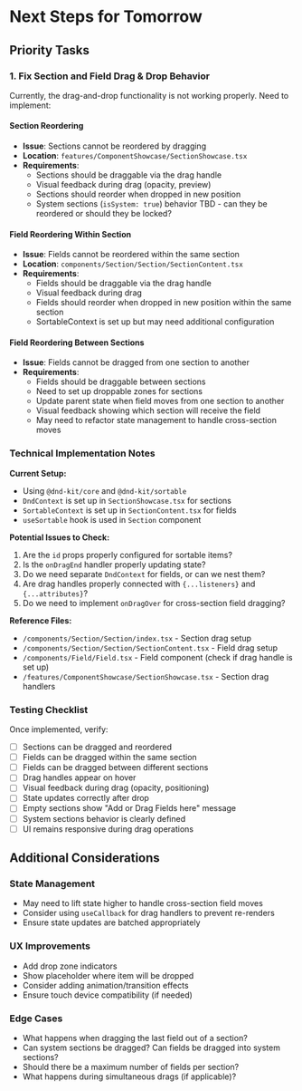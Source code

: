 # Next Steps for Tomorrow

## Priority Tasks

### 1. Fix Section and Field Drag & Drop Behavior

Currently, the drag-and-drop functionality is not working properly. Need to implement:

#### Section Reordering
- **Issue**: Sections cannot be reordered by dragging
- **Location**: `features/ComponentShowcase/SectionShowcase.tsx`
- **Requirements**:
  - Sections should be draggable via the drag handle
  - Visual feedback during drag (opacity, preview)
  - Sections should reorder when dropped in new position
  - System sections (`isSystem: true`) behavior TBD - can they be reordered or should they be locked?

#### Field Reordering Within Section
- **Issue**: Fields cannot be reordered within the same section
- **Location**: `components/Section/Section/SectionContent.tsx`
- **Requirements**:
  - Fields should be draggable via the drag handle
  - Visual feedback during drag
  - Fields should reorder when dropped in new position within the same section
  - SortableContext is set up but may need additional configuration

#### Field Reordering Between Sections
- **Issue**: Fields cannot be dragged from one section to another
- **Requirements**:
  - Fields should be draggable between sections
  - Need to set up droppable zones for sections
  - Update parent state when field moves from one section to another
  - Visual feedback showing which section will receive the field
  - May need to refactor state management to handle cross-section moves

### Technical Implementation Notes

**Current Setup:**
- Using `@dnd-kit/core` and `@dnd-kit/sortable`
- `DndContext` is set up in `SectionShowcase.tsx` for sections
- `SortableContext` is set up in `SectionContent.tsx` for fields
- `useSortable` hook is used in `Section` component

**Potential Issues to Check:**
1. Are the `id` props properly configured for sortable items?
2. Is the `onDragEnd` handler properly updating state?
3. Do we need separate `DndContext` for fields, or can we nest them?
4. Are drag handles properly connected with `{...listeners}` and `{...attributes}`?
5. Do we need to implement `onDragOver` for cross-section field dragging?

**Reference Files:**
- `/components/Section/Section/index.tsx` - Section drag setup
- `/components/Section/Section/SectionContent.tsx` - Field drag setup
- `/components/Field/Field.tsx` - Field component (check if drag handle is set up)
- `/features/ComponentShowcase/SectionShowcase.tsx` - Section drag handlers

### Testing Checklist

Once implemented, verify:
- [ ] Sections can be dragged and reordered
- [ ] Fields can be dragged within the same section
- [ ] Fields can be dragged between different sections
- [ ] Drag handles appear on hover
- [ ] Visual feedback during drag (opacity, positioning)
- [ ] State updates correctly after drop
- [ ] Empty sections show "Add or Drag Fields here" message
- [ ] System sections behavior is clearly defined
- [ ] UI remains responsive during drag operations

## Additional Considerations

### State Management
- May need to lift state higher to handle cross-section field moves
- Consider using `useCallback` for drag handlers to prevent re-renders
- Ensure state updates are batched appropriately

### UX Improvements
- Add drop zone indicators
- Show placeholder where item will be dropped
- Consider adding animation/transition effects
- Ensure touch device compatibility (if needed)

### Edge Cases
- What happens when dragging the last field out of a section?
- Can system sections be dragged? Can fields be dragged into system sections?
- Should there be a maximum number of fields per section?
- What happens during simultaneous drags (if applicable)?
